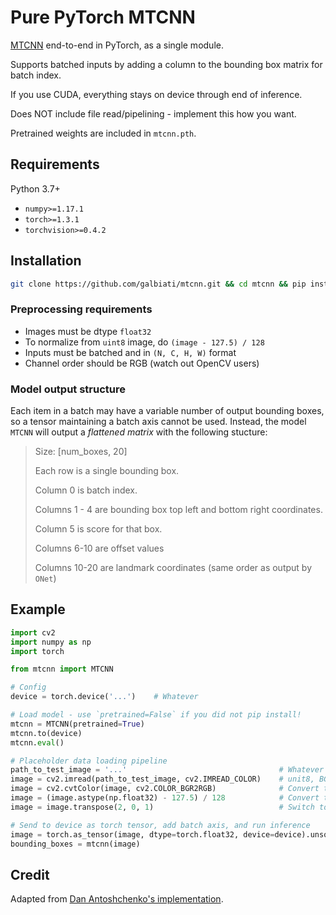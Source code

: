 # Pure PyTorch MTCNN

[MTCNN](https://arxiv.org/abs/1604.02878) end-to-end in PyTorch, as a single module.

Supports batched inputs by adding a column to the bounding box matrix for batch index.

If you use CUDA, everything stays on device through end of inference.

Does NOT include file read/pipelining - implement this how you want. 

Pretrained weights are included in `mtcnn.pth`.

## Requirements
Python 3.7+

- `numpy>=1.17.1`
- `torch>=1.3.1`
- `torchvision>=0.4.2`

## Installation
```bash
git clone https://github.com/galbiati/mtcnn.git && cd mtcnn && pip install -U . && cd ..
```

### Preprocessing requirements
- Images must be dtype `float32`
- To normalize from `uint8` image, do `(image - 127.5) / 128`
- Inputs must be batched and in `(N, C, H, W)` format
- Channel order should be RGB (watch out OpenCV users)

### Model output structure
Each item in a batch may have a variable number of output bounding boxes, so a tensor maintaining a batch axis cannot be used. Instead, the model `MTCNN` will output a *flattened matrix* with the following stucture:

> Size: [num_boxes, 20]
>
> Each row is a single bounding box.
>
> Column 0 is batch index.
> 
> Columns 1 - 4 are bounding box top left and bottom right coordinates.
>
> Column 5 is score for that box.
>
> Columns 6-10 are offset values
>
> Columns 10-20 are landmark coordinates (same order as output by `ONet`)


## Example
```python
import cv2
import numpy as np
import torch

from mtcnn import MTCNN

# Config
device = torch.device('...')    # Whatever

# Load model - use `pretrained=False` if you did not pip install!
mtcnn = MTCNN(pretrained=True)
mtcnn.to(device)
mtcnn.eval()

# Placeholder data loading pipeline
path_to_test_image = '...'                                  # Whatever
image = cv2.imread(path_to_test_image, cv2.IMREAD_COLOR)    # unit8, BGR, HWC
image = cv2.cvtColor(image, cv2.COLOR_BGR2RGB)              # Convert to RGB
image = (image.astype(np.float32) - 127.5) / 128            # Convert to float32 and normalize
image = image.transpose(2, 0, 1)                            # Switch to CHW

# Send to device as torch tensor, add batch axis, and run inference
image = torch.as_tensor(image, dtype=torch.float32, device=device).unsqueeze(0)
bounding_boxes = mtcnn(image)
```

## Credit
Adapted from [Dan Antoshchenko's implementation](https://github.com/TropComplique/mtcnn-pytorch).
